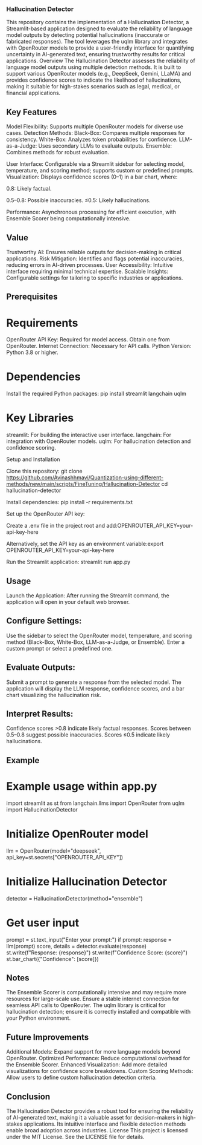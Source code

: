 ### Hallucination Detector
This repository contains the implementation of a Hallucination Detector, a Streamlit-based application designed to evaluate the reliability of language model outputs by detecting potential hallucinations (inaccurate or fabricated responses). The tool leverages the uqlm library and integrates with OpenRouter models to provide a user-friendly interface for quantifying uncertainty in AI-generated text, ensuring trustworthy results for critical applications.
Overview
The Hallucination Detector assesses the reliability of language model outputs using multiple detection methods. It is built to support various OpenRouter models (e.g., DeepSeek, Gemini, LLaMA) and provides confidence scores to indicate the likelihood of hallucinations, making it suitable for high-stakes scenarios such as legal, medical, or financial applications.
## Key Features

Model Flexibility: Supports multiple OpenRouter models for diverse use cases.
Detection Methods:
Black-Box: Compares multiple responses for consistency.
White-Box: Analyzes token probabilities for confidence.
LLM-as-a-Judge: Uses secondary LLMs to evaluate outputs.
Ensemble: Combines methods for robust evaluation.


User Interface: Configurable via a Streamlit sidebar for selecting model, temperature, and scoring method; supports custom or predefined prompts.
Visualization: Displays confidence scores (0–1) in a bar chart, where:

0.8: Likely factual.


0.5–0.8: Possible inaccuracies.
≤0.5: Likely hallucinations.


Performance: Asynchronous processing for efficient execution, with Ensemble Scorer being computationally intensive.

## Value

Trustworthy AI: Ensures reliable outputs for decision-making in critical applications.
Risk Mitigation: Identifies and flags potential inaccuracies, reducing errors in AI-driven processes.
User Accessibility: Intuitive interface requiring minimal technical expertise.
Scalable Insights: Configurable settings for tailoring to specific industries or applications.

## Prerequisites
# Requirements

OpenRouter API Key: Required for model access. Obtain one from OpenRouter.
Internet Connection: Necessary for API calls.
Python Version: Python 3.8 or higher.

# Dependencies
Install the required Python packages:
pip install streamlit langchain uqlm

# Key Libraries

streamlit: For building the interactive user interface.
langchain: For integration with OpenRouter models.
uqlm: For hallucination detection and confidence scoring.

Setup and Installation

Clone this repository:
git clone https://github.com/Avinashhmavi/Quantization-using-different-methods/new/main/scripts/FineTuning/Hallucination-Detector
cd hallucination-detector


Install dependencies:
pip install -r requirements.txt


Set up the OpenRouter API key:

Create a .env file in the project root and add:OPENROUTER_API_KEY=your-api-key-here


Alternatively, set the API key as an environment variable:export OPENROUTER_API_KEY=your-api-key-here




Run the Streamlit application:
streamlit run app.py



## Usage

Launch the Application:
After running the Streamlit command, the application will open in your default web browser.


## Configure Settings:
Use the sidebar to select the OpenRouter model, temperature, and scoring method (Black-Box, White-Box, LLM-as-a-Judge, or Ensemble).
Enter a custom prompt or select a predefined one.


## Evaluate Outputs:
Submit a prompt to generate a response from the selected model.
The application will display the LLM response, confidence scores, and a bar chart visualizing the hallucination risk.


## Interpret Results:
Confidence scores >0.8 indicate likely factual responses.
Scores between 0.5–0.8 suggest possible inaccuracies.
Scores ≤0.5 indicate likely hallucinations.



## Example
# Example usage within app.py
import streamlit as st
from langchain.llms import OpenRouter
from uqlm import HallucinationDetector

# Initialize OpenRouter model
llm = OpenRouter(model="deepseek", api_key=st.secrets["OPENROUTER_API_KEY"])

# Initialize Hallucination Detector
detector = HallucinationDetector(method="ensemble")

# Get user input
prompt = st.text_input("Enter your prompt:")
if prompt:
    response = llm(prompt)
    score, details = detector.evaluate(response)
    st.write(f"Response: {response}")
    st.write(f"Confidence Score: {score}")
    st.bar_chart({"Confidence": [score]})

## Notes

The Ensemble Scorer is computationally intensive and may require more resources for large-scale use.
Ensure a stable internet connection for seamless API calls to OpenRouter.
The uqlm library is critical for hallucination detection; ensure it is correctly installed and compatible with your Python environment.

## Future Improvements

Additional Models: Expand support for more language models beyond OpenRouter.
Optimized Performance: Reduce computational overhead for the Ensemble Scorer.
Enhanced Visualization: Add more detailed visualizations for confidence score breakdowns.
Custom Scoring Methods: Allow users to define custom hallucination detection criteria.

## Conclusion
The Hallucination Detector provides a robust tool for ensuring the reliability of AI-generated text, making it a valuable asset for decision-makers in high-stakes applications. Its intuitive interface and flexible detection methods enable broad adoption across industries.
License
This project is licensed under the MIT License. See the LICENSE file for details.

